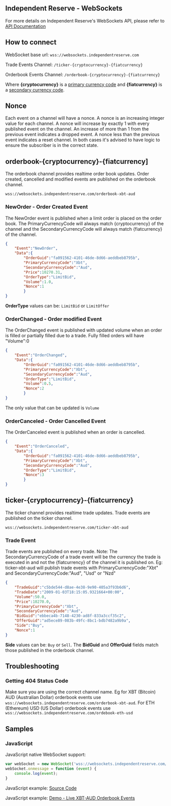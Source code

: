 ## Independent Reserve - WebSockets
For more details on Independent Reserve's WebSockets API, please refer to [API Documentation](https://www.independentreserve.com/api#websockets)

## How to connect
WebSocket base url: `wss://websockets.independentreserve.com`

Trade Events Channel: `/ticker-{cryptocurrency}-{fiatcurrency}`

Orderbook Events Channel: `/orderbook-{cryptocurrency}-{fiatcurrency}`

Where **{cryptocurrency}** is a [primary currency code](https://www.independentreserve.com/API#GetValidPrimaryCurrencyCodes) and **{fiatcurrency}** is a [secondary currency code](https://www.independentreserve.com/API#GetValidSecondaryCurrencyCodes).

## Nonce
Each event on a channel will have a nonce. A nonce is an increasing integer value for each channel. A nonce will increase by exactly 1 with every published event on the channel. An increase of more than 1 from the previous event indicates a dropped event. A nonce less than the previous event indicates a reset channel. In both cases it's advised to have logic to ensure the subscriber is in the correct state.

## orderbook-{cryptocurrency}-{fiatcurrency]
The orderbook channel provides realtime order book updates. Order created, cancelled and modified events are published on the orderbook channel.

`wss://websockets.independentreserve.com/orderbook-xbt-aud`

### NewOrder - Order Created Event
The NewOrder event is published when a limit order is placed on the order book. The PrimaryCurrencyCode will always match {cryptocurrency} of the channel and the SecondaryCurrencyCode will always match {fiatcurrency} of the channel.
```json
{
    "Event":"NewOrder",
    "Data":{
        "OrderGuid":"fa091562-4101-46de-8d66-aeddbeb8795b",
        "PrimaryCurrencyCode":"Xbt",
        "SecondaryCurrencyCode":"Aud",
        "Price":10270.31,
        "OrderType":"LimitBid",
        "Volume":1.0,
        "Nonce":1
        }
}
```
**OrderType** values can be: `LimitBid` or `LimitOffer`

### OrderChanged - Order modified Event
The OrderChanged event is published with updated volume when an order is filled or partially filled due to a trade. Fully filled orders will have "Volume":0
```json
{
    "Event":"OrderChanged",
    "Data":{
        "OrderGuid":"fa091562-4101-46de-8d66-aeddbeb8795b",
        "PrimaryCurrencyCode":"Xbt",
        "SecondaryCurrencyCode":"Aud",
        "OrderType":"LimitBid",
        "Volume":0.5,
        "Nonce":2
        }
}
```
The only value that can be updated is `Volume`

### OrderCanceled - Order Cancelled Event
The OrderCanceled event is published when an order is cancelled.
```json
{
    "Event":"OrderCanceled",
    "Data":{
        "OrderGuid":"fa091562-4101-46de-8d66-aeddbeb8795b",
        "PrimaryCurrencyCode":"Xbt",
        "SecondaryCurrencyCode":"Aud",
        "OrderType":"LimitBid",
        "Nonce":3
        }
}
```

## ticker-{cryptocurrency}-{fiatcurrency}
The ticker channel provides realtime trade updates. Trade events are published on the ticker channel.

`wss://websockets.independentreserve.com/ticker-xbt-aud`

### Trade Event
Trade events are published on every trade. Note: The SecondaryCurrencyCode of a trade event will be the currency the trade is executed in and not the {fiatcurrency} of the channel it is published on. Eg: ticker-xbt-aud will publish trade events with PrimaryCurrencyCode:"Xbt" and SecondaryCurrencyCode:"Aud", "Usd" or "Nzd"
```json
{ 
    "TradeGuid":"c5bde544-d8ae-4e38-9e90-405a3f93b6d6",
    "TradeDate":"2009-01-03T18:15:05.9321664+00:00",
    "Volume":50.0,
    "Price":10270.0,
    "PrimaryCurrencyCode":"Xbt",
    "SecondaryCurrencyCode":"Aud",
    "BidGuid":"ebbeca4b-7148-4230-ad8f-833a3ccf35c2",
    "OfferGuid":"ad5ece89-083b-49fc-8bc1-bdb7482a9b9a",
    "Side":"Buy",
    "Nonce":1
}
```
**Side** values can be: `Buy` or `Sell`. The **BidGuid** and **OfferGuid** fields match those published in the orderbook channel.

## Troubleshooting
### Getting 404 Status Code
Make sure you are using the correct channel name. Eg for XBT (Bitcoin) AUD (Australian Dollar) orderbook events use `wss://websockets.independentreserve.com/orderbook-xbt-aud`. For ETH (Ethereum) USD (US Dollar) orderbook events use `wss://websockets.independentreserve.com/ordebook-eth-usd`

## Samples

### JavaScript
JavaScript native WebSocket support:

```javascript
var webSocket = new WebSocket('wss://websockets.independentreserve.com/orderbook-xbt-aud');
webSocket.onmessage = function (event) {
	console.log(event);
}
```

JavaScript example: [Source Code](https://github.com/independentreserve/websockets/tree/master/samples/JavaScript)

JavaScript example: [Demo - Live XBT-AUD Orderbook Events](https://independentreserve.github.io/websockets/samples/JavaScript/orderbook-xbt-aud.html)

